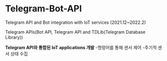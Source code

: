 # Telegram-Bot-API
Telegram API and Bot integration  with IoT services (2021.12~2022.2)

Telegram APIs(Bot API, Telegram API and TDLib(Telegram Database Library))

**Telegram API와 통합된 IoT applications 개발**
-명령어를 통해 센서 제어
-주기적 센서 상태 수집
